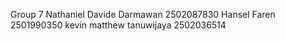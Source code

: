 Group 7
Nathaniel Davide Darmawan	2502087830
Hansel Faren	2501990350
kevin matthew tanuwijaya	2502036514
